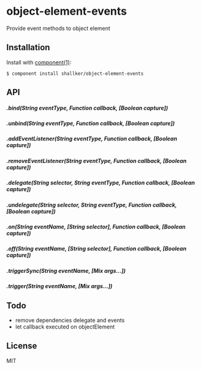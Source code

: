 
# object-element-events

  Provide event methods to object element

## Installation

  Install with [component(1)](http://component.io):

    $ component install shallker/object-element-events

## API

##### .bind(String eventType, Function callback, [Boolean capture])
##### .unbind(String eventType, Function callback, [Boolean capture])
##### .addEventListener(String eventType, Function callback, [Boolean capture])
##### .removeEventListener(String eventType, Function callback, [Boolean capture])
##### .delegate(String selector, String eventType, Function callback, [Boolean capture])
##### .undelegate(String selector, String eventType, Function callback, [Boolean capture])
##### .on(String eventName, [String selector], Function callback, [Boolean capture])
##### .off(String eventName, [String selector], Function callback, [Boolean capture])
##### .triggerSync(String eventName, [Mix args...])
##### .trigger(String eventName, [Mix args...])

## Todo
- remove dependencies delegate and events
- let callback executed on objectElement

## License

  MIT
